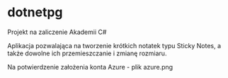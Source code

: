 # dotnetpg
Projekt na zaliczenie Akademii C#

Aplikacja pozwalająca na tworzenie krótkich notatek typu Sticky Notes, a także dowolne ich przemieszczanie i zmianę rozmiaru.

Na potwierdzenie założenia konta Azure - plik azure.png
